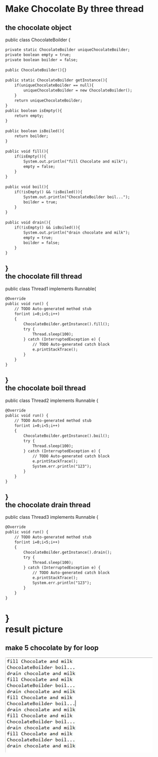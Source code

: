 Make Chocolate By three thread
=================
the chocolate object
------------------------
public class ChocolateBoilder {

	private static ChocolateBoilder uniqueChocolateBoilder;
	private boolean empty = true;
	private boolean boilder = false;
	
	public ChocolateBoilder(){}
	
	public static ChocolateBoilder getInstance(){
		if(uniqueChocolateBoilder == null){
			uniqueChocolateBoilder = new ChocolateBoilder();
		}
		return uniqueChocolateBoilder;
	}
	public boolean isEmpty(){
		return empty;
	}
	
	public boolean isBoiled(){
		return boilder;
	}
	
	public void fill(){
		if(isEmpty()){
			System.out.println("fill Chocolate and milk");
			empty = false;
		}
	}	
	
	public void boil(){
		if(!isEmpty() && !isBoiled()){
			System.out.println("ChocolateBoilder boil...");
			boilder = true;
		}
	}
	
	public void drain(){
		if(!isEmpty() && isBoiled()){
			System.out.println("drain chocolate and milk");
			empty = true;
			boilder = false;
		}
	}
}<br>
the chocolate fill thread
------------------------
public class Thread1 implements Runnable{

	@Override
	public void run() {
		// TODO Auto-generated method stub
		for(int i=0;i<5;i++)
		{	
			ChocolateBoilder.getInstance().fill();
			try {
				Thread.sleep(100);
			} catch (InterruptedException e) {
				// TODO Auto-generated catch block
				e.printStackTrace();
			}
		}
	}
}<br>
the chocolate boil thread
------------------------
public class Thread2 implements Runnable {

	@Override
	public void run() {		
		// TODO Auto-generated method stub
		for(int i=0;i<5;i++)
		{	
			ChocolateBoilder.getInstance().boil();
			try {
				Thread.sleep(100);
			} catch (InterruptedException e) {
				// TODO Auto-generated catch block
				e.printStackTrace();
				System.err.println("123");
			}
		}
	}
}<br>
the chocolate drain thread
------------------------
public class Thread3 implements Runnable {

	@Override
	public void run() {
		// TODO Auto-generated method stub
		for(int i=0;i<5;i++)
		{	
			ChocolateBoilder.getInstance().drain();
			try {
				Thread.sleep(100);
			} catch (InterruptedException e) {
				// TODO Auto-generated catch block
				e.printStackTrace();
				System.err.println("123");
			}
		}
	}
}<br>
result picture
=================
make 5 chocolate by for loop
------------------------------
![result picture1](https://github.com/qinyitian/javawork/raw/master/img/t1.JPG)<br>
